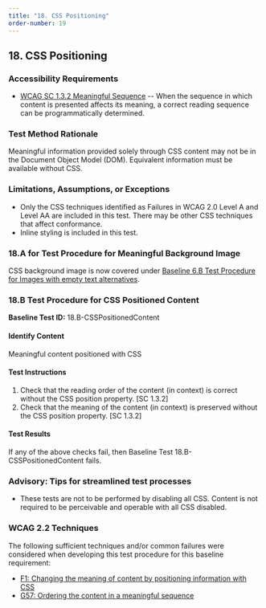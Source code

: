 ```yaml
---
title: "18. CSS Positioning"
order-number: 19
---
```

## 18. CSS Positioning

### Accessibility Requirements

-   [WCAG SC 1.3.2 Meaningful Sequence](https://www.w3.org/WAI/WCAG22/Understanding/meaningful-sequence) -- When the sequence in which content is presented affects its meaning, a correct reading sequence can be programmatically determined.

### Test Method Rationale

Meaningful information provided solely through CSS content may not be in the Document Object Model (DOM). Equivalent information must be available without CSS.

### Limitations, Assumptions, or Exceptions

-   Only the CSS techniques identified as Failures in WCAG 2.0 Level A and Level AA are included in this test. There may be other CSS techniques that affect conformance.
-   Inline styling is included in this test.

### 18.A for Test Procedure for Meaningful Background Image 
CSS background image is now covered under [Baseline 6.B Test Procedure for Images with empty text alternatives](../06Images/#6b-test-procedure-for-images-with-empty-text-alternative). 

### 18.B Test Procedure for CSS Positioned Content

**Baseline Test ID:** 18.B-CSSPositionedContent
#### Identify Content
<p id="18bIC">Meaningful content positioned with CSS</p>

#### Test Instructions
<ol id="18bTI">
    <li id="18bTI-1">Check that the reading order of the content (in context) is correct without the CSS position property. [SC 1.3.2]</li>
    <li id="18bTI-2">Check that the meaning of the content (in context) is preserved without the CSS position property. [SC 1.3.2]</li>
</ol>

#### Test Results
<p id="18bTR">If any of the above checks fail, then Baseline Test 18.B-CSSPositionedContent fails.</p>

### Advisory: Tips for streamlined test processes
- These tests are not to be performed by disabling all CSS. Content is not required to be perceivable and operable with all CSS disabled.

### WCAG 2.2 Techniques

The following sufficient techniques and/or common failures were considered when developing this test procedure for this baseline requirement:

-   [F1: Changing the meaning of content by positioning information with CSS](https://www.w3.org/WAI/WCAG22/Techniques/failures/F1)
-   [G57: Ordering the content in a meaningful sequence](https://www.w3.org/WAI/WCAG22/Techniques/general/G57)


